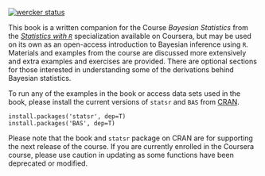 [![wercker status](https://app.wercker.com/status/e5fbd87dd2da27deb4415512c831ff1f/m/master "wercker status")](https://app.wercker.com/project/byKey/e5fbd87dd2da27deb4415512c831ff1f)

This book is a written companion for the Course *Bayesian Statistics* from the  [*Statistics with `R`*](https://www.coursera.org/specializations/statistics)  specialization available on Coursera, but may be used on its own as an open-access introduction to Bayesian inference using `R`.  Materials and examples from the course are discussed more extensively and extra examples and exercises are provided.  There are optional sections for those interested in understanding some of the derivations behind Bayesian statistics. 

To run any of the examples in the book or access data sets used in the book, please install the current versions of `statsr` and `BAS` from
[CRAN](https://cran.r-project.org).

```
install.packages('statsr', dep=T)
install.packages('BAS', dep=T)
```



Please note that the book and `statsr` package on CRAN are for supporting the next release of the course.  If you are currently enrolled in the Coursera course, please use caution in updating as some functions have been deprecated or modified.